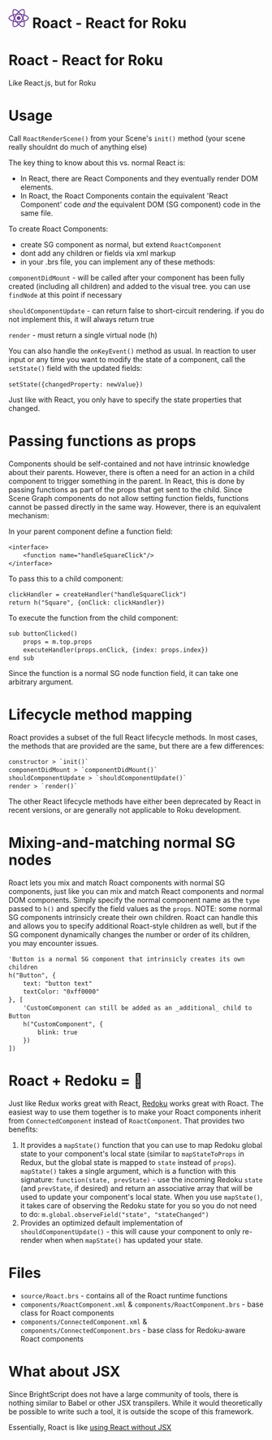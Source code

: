 <h1><img src="./src/assets/roact-logo2.png" width=40/> Roact - React for Roku</h1>

# Roact - React for Roku
Like React.js, but for Roku

# Usage

Call `RoactRenderScene()` from your Scene's `init()` method
(your scene really shouldnt do much of anything else)


The key thing to know about this vs. normal React is:
- In React, there are React Components and they eventually render DOM elements.
- In Roact, the Roact Components contain the equivalent 'React Component' code *and* the equivalent DOM (SG component) code in the same file.

To create Roact Components:
- create SG component as normal, but extend `RoactComponent`
- dont add any children or fields via xml markup
- in your .brs file, you can implement any of these methods:

`componentDidMount` - will be called after your component has been fully created (including all children) and added to the visual tree. you can use `findNode` at this point if necessary

`shouldComponentUpdate` - can return false to short-circuit rendering. if you do not implement this, it will always return true

`render` - must return a single virtual node (h)

You can also handle the `onKeyEvent()` method as usual. In reaction to user input or any time you want to modify the state of a component, call the `setState()` field with the updated fields:

`setState({changedProperty: newValue})`

Just like with React, you only have to specify the state properties that changed.

# Passing functions as props

Components should be self-contained and not have intrinsic knowledge about their parents. However, there is often a need for an action in a child component to trigger something in the parent. In React, this is done by passing functions as part of the props that get sent to the child. Since Scene Graph components do not allow setting function fields, functions cannot be passed directly in the same way. However, there is an equivalent mechanism:

In your parent component define a function field:

    <interface>
        <function name="handleSquareClick"/>
    </interface>

To pass this to a child component:

    clickHandler = createHandler("handleSquareClick")
    return h("Square", {onClick: clickHandler})

To execute the function from the child component:

    sub buttonClicked()
        props = m.top.props
        executeHandler(props.onClick, {index: props.index})
    end sub

Since the function is a normal SG node function field, it can take one arbitrary argument.


# Lifecycle method mapping

Roact provides a subset of the full React lifecycle methods. In most cases, the methods that are provided are the same, but there are a few differences:

    constructor > `init()`
    componentDidMount > `componentDidMount()`
    shouldComponentUpdate > `shouldComponentUpdate()`
    render > `render()`

The other React lifecycle methods have either been deprecated by React in recent versions, or are generally not applicable to Roku development.

# Mixing-and-matching normal SG nodes

Roact lets you mix and match Roact components with normal SG components, just like you can mix and match React components and normal DOM components. Simply specify the normal component name as the `type` passed to `h()` and specify the field values as the `props`. NOTE: some normal SG components intrinsicly create their own children. Roact can handle this and allows you to specify additional Roact-style children as well, but if the SG component dynamically changes the number or order of its children, you may encounter issues.

    'Button is a normal SG component that intrinsicly creates its own children
    h("Button", {
        text: "button text"
        textColor: "0xff0000"
    }, [
        'CustomComponent can still be added as an _additional_ child to Button
        h("CustomComponent", {
            blink: true
        })
    ])

# Roact + Redoku = 💖

Just like Redux works great with React, [Redoku](https://github.com/briandunnington/Redoku) works great with Roact. The easiest way to use them together is to make your Roact components inherit from `ConnectedComponent` instead of `RoactComponent`. That provides two benefits:

1. It provides a `mapState()` function that you can use to map Redoku global state to your component's local state (similar to `mapStateToProps` in Redux, but the global state is mapped to `state` instead of `props`). `mapState()` takes a single argument, which is a function with this signature: `function(state, prevState)` - use the incoming Redoku `state` (and `prevState`, if desired) and return an associative array that will be used to update your component's local state.
When you use `mapState()`, it takes care of observing the Redoku state for you so you do not need to do:
`m.global.observeField("state", "stateChanged")`
2. Provides an optimized default implementation of `shouldComponentUpdate()` - this will cause your component to only re-render when when `mapState()` has updated your state. 

# Files

- `source/Roact.brs` - contains all of the Roact runtime functions
- `components/RoactComponent.xml` & `components/RoactComponent.brs` - base class for Roact components
- `components/ConnectedComponent.xml` & `components/ConnectedComponent.brs` - base class for Redoku-aware Roact components

# What about JSX

Since BrightScript does not have a large community of tools, there is nothing similar to Babel or other JSX transpilers. While it would theoretically be possible to write such a tool, it is outside the scope of this framework.

Essentially, Roact is like [using React without JSX](https://reactjs.org/docs/react-without-jsx.html)
